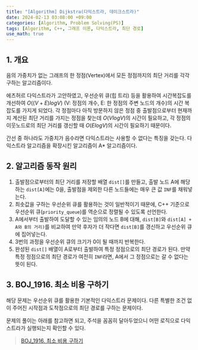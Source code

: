 ```yaml
---
title: "[Algorithm] Dijkstra(다익스트라, 데이크스트라)"
date: 2024-02-13 03:08:00 +09:00
categories: [Algorithm, Problem Solving(PS)]
tags: [Algorithm, C++, 그래프 이론, 다익스트라, 최단 경로]
use_math: true
---
```

## **1. 개요**
음의 가중치가 없는 그래프의 한 정점(Vertex)에서 모든 정점까지의 최단 거리를 각각 구하는 알고리즘이다.

에츠허르 다익스트라가 고안하였고, 우선순위 큐(힙 트리) 등을 활용하여 시간복잡도를 개선하여 $O((V+E)logV)$ (V: 정점의 개수, E: 한 정점의 주변 노드의 개수)의 시간 복잡도를 가지게 되었다. 각 정점마다 아직 방문하지 않은 정점 중 출발점으로부터 현재까지 계산된 최단 거리를 가지는 정점을 찾는데 $O(VlogV)$의 시간이 필요하고, 각 정점의 이웃노드로의 최단 거리를 갱신할 때 $O(ElogV)$의 시간이 필요하기 때문이다.

간선 중 하나라도 가중치가 음수라면 다익스트라는 사용할 수 없다는 특징을 갖는다. 다익스트라 알고리즘을 확장시킨 알고리즘이 A* 알고리즘이다.

## **2. 알고리즘 동작 원리**
1. 출발점으로부터의 최단 거리를 저장할 배열 `dist[]`를 만들고, 출발 노드 A에 해당하는 `dist[A]`에는 0을, 출발점을 제외한 다른 노드들에는 매우 큰 값 `INF`를 채워넣는다.
2. 최솟값을 구하는 우선순위 큐를 활용하는 것이 일반적이기 때문에, C++ 기준으로 우선순위 큐(`priority_queue`)를 역순으로 정렬될 수 있도록 선언한다.
3. A에서부터 출발하여 도달할 수 있는 임의의 노드 B에 대해, `dist[B]`와 `dist[A] + A와 B의 거리)`를 비교하여 만약 후자가 더 작다면 `dist[B]`를 갱신하고 우선순위 큐에 집어넣는다.
4. 3번의 과정을 우선순위 큐의 크기가 0이 될 때까지 반복한다.
5. 완성된 `dist[]` 배열이 A로부터 출발하여 특정 정점으로의 최단 경로가 된다. 만약 특정 정점으로의 최단 경로가 여전히 `INF`라면, A에서 그 정점으로는 갈 수 없다는 뜻이 된다.

## **3. BOJ_1916. 최소 비용 구하기**
해당 문제는 우선순위 큐를 활용한 기본적인 다익스트라 문제이다. 다른 특별한 조건 없이 주어진 시작점과 도착점으로의 최단 경로를 구하는 문제이다.

문제의 풀이는 아래를 참고하면 되고, 주석을 꼼꼼히 달아두었으니 어떤 로직으로 다익스트라가 실행되는지 확인할 수 있다.
> [BOJ_1916. 최소 비용 구하기](https://wnsvy7203.github.io/posts/1916)